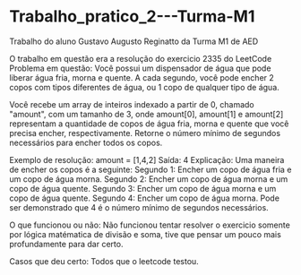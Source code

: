 # Trabalho_pratico_2---Turma-M1
Trabalho do aluno Gustavo Augusto Reginatto da Turma M1 de AED

O trabalho em questão era a resolução do exercicio 2335 do LeetCode
Problema em questão: Você possui um dispensador de água que pode liberar água fria, morna e quente. A cada segundo, você pode encher 2 copos com tipos diferentes de água, ou 1 copo de qualquer tipo de água.

Você recebe um array de inteiros indexado a partir de 0, chamado "amount", com um tamanho de 3, onde amount[0], amount[1] e amount[2] representam a quantidade de copos de água fria, morna e quente que você precisa encher, respectivamente. Retorne o número mínimo de segundos necessários para encher todos os copos.

Exemplo de resolução: 
amount = [1,4,2]
Saída: 4
Explicação: Uma maneira de encher os copos é a seguinte:
Segundo 1: Encher um copo de água fria e um copo de água morna.
Segundo 2: Encher um copo de água morna e um copo de água quente.
Segundo 3: Encher um copo de água morna e um copo de água quente.
Segundo 4: Encher um copo de água morna.
Pode ser demonstrado que 4 é o número mínimo de segundos necessários.

O que funcionou ou não: Não funcionou tentar resolver o exercicio somente por lógica matématica de divisão e soma, tive que pensar um pouco mais profundamente para dar certo.

Casos que deu certo: Todos que o leetcode testou.
